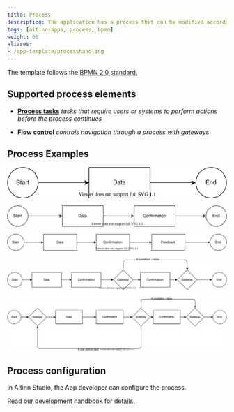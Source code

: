 ```yaml
---
title: Process
description: The application has a process that can be modified according to needs
tags: [altinn-apps, process, bpmn]
weight: 60
aliases:
- /app-template/processhandling
---
```


The template follows the [BPMN 2.0 standard.](https://www.bpmn.org/)

## Supported process elements


* [__Process tasks__](tasks) _tasks that require users or systems to perform actions before the process continues_


* [__Flow control__](flowcontrol) _controls navigation through a process with gateways_

## Process Examples

![Simple process](process1.drawio.svg "A process with data task")

![Simple process](process2.drawio.svg "A process with data and confirmation tasks")

![Simple process](process3.drawio.svg "A process with data, confirmation, and feedback task")

![Simple process](process4.drawio.svg "A process with data and confirmations and optional confirmation")

![Simple process](process5.drawio.svg "A process with data and confirmation and optional confirmation with options to go back to the data task")


## Process configuration

In Altinn Studio, the App developer can configure the process.

[Read our development handbook for details.](../../../../altinn-studio/reference/configuration/process/)